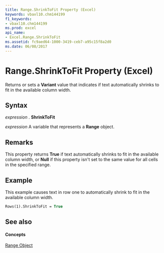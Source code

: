 ```yaml
---
title: Range.ShrinkToFit Property (Excel)
keywords: vbaxl10.chm144199
f1_keywords:
- vbaxl10.chm144199
ms.prod: excel
api_name:
- Excel.Range.ShrinkToFit
ms.assetid: fc9aed64-1000-3419-ceb7-a95c15f8a2d0
ms.date: 06/08/2017
---
```



# Range.ShrinkToFit Property (Excel)

Returns or sets a  **Variant** value that indicates if text automatically shrinks to fit in the available column width.


## Syntax

 _expression_ . **ShrinkToFit**

 _expression_ A variable that represents a **Range** object.


## Remarks

This property returns  **True** if text automatically shrinks to fit in the available column width, or **Null** if this property isn't set to the same value for all cells in the specified range.


## Example

This example causes text in row one to automatically shrink to fit in the available column width.


```vb
Rows(1).ShrinkToFit = True
```


## See also


#### Concepts


[Range Object](Excel.Range(objec).md)

